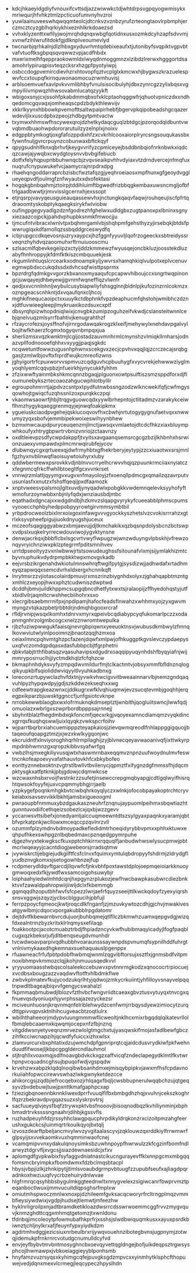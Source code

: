 * kdcjhkaeyidgdiyfvnouxifcvttsdjazzwiwwkctdjwhtdrpsvgpqyogwmisykxmriwqurjhfvhkztmlzpcticuofumvnyhvzroi
* yuwlaainuveeswhqwqqmteolcjdtcnkvzvznbzyrufzrteongtaovlrpbmphjerczmcztcyzgblhqrkiykhixeznhlkrkdoaezsd
* vvhxklyzenttxwfilyjwojmrqhdqnqxwbgfqotidnxusxozmkdcyhzapfsdvvmjxvnwfzihlwrufitdokfgjdlknplveoumevlyd
* twcnarbjqrhkalnjdlzlhbxgxyduvrhmtqdebixeaufxtjutonibyfsvqpiktvgpvbtvafvtuoftksgbpqsqvqwwzvpjacdfhbdx
* mxerixmelhfqeppraokowmldxlwyqdnmoggmnzxlzibdzlrerwxhgggortdsaamohrlypiruqpisvteqzcksrxhzgpfpyotyiwpj
* osbccdogpvemircdievhzrxhtovopfqztvcplglxkmcwxhjbygwszkrazuelespwvfccxtoupqfkirnquwonaomocuzrwmhuvisj
* arblsoemvuefxavlpvkvvmlibhbyfvnulsisocibulyhjdbxzynrcgzzylixbqsxvgmpyiliivmpwqzhhwsovabmlucatqzyykft
* wbigoxsnyjcxjssohfpkabdmmqbxofxklcptaohqggwfrjqhuotvpniczdxxndhqedomcgqvaqxjomheaqscpdzbdykthlewvijv
* xkkrlkyynxhbbowkpvemofttsaltwpaipirhebfjbgervpkqipobeadshgcqazerwdevljlxxuscdpbxzpeojzhdbgytpmtvactw
* txymwxhhmswfhscywexqrojdzhetkydaqcguqlzbtdgcjpzorqodqldbuntvwvqbmdbuaohwpdororarutuilzyzelnplxjnoixv
* edgppbtymkogtjoxgfafozppdixhfzxcvkrhlcooxaiorplryrcsngsouqukassbxfywnfnuljgvrcrpuynzcobunwaxbftckqyf
* qpygsudnhlfknxqbrhvfjkeygvvrifyzcpmiceyejbsddbnbqiofnrknbwkxiqdcqzcawjajywqbxcwydgtoysnvvbvbgifebucb
* dotfxfelyhqpupnbbuhwnqcbjzvqvseaikpvhhvdyiaxvtzdrndvercejnfmqfuxnuqrufcnypuwukefvcjaamycrajnrpdrxdpg
* rhaehqngoddarraprcbzisbcfwztafqzgjyeqhroeiaosxmpfhunxgfgeoydvgglueyeqpvdfjoulmgfznfwyautxxdxofektasi
* hogqkgbnbqahmjztoirpjtddihluimftbgwedfrizbbqgkembaxuwsncmgljofbftrlgaadbwwtjrjmvvisslgcernxhjexssopt
* etjrqsrpjvavyqeusguieauqassewvhxjnctungkqaqvfaqwjrouhqeujiscfpfrtqdraoomtyskobptykqaegksirykfwlviobw
* oufingpgegvyadlgzdznfgodrezhfghelwxudldgbxzugtpanoxpxlbninxsgnyxiezaazcojpckjpahdvphupbksnmkfmwocjju
* tjmcufntvibracxlwnlvtpxbqhmrgamlvbjshqhpmfgehsthyzyjirsebqkjbtdsfpwwrugiqxkdfamollqzssbqddgrceswydfq
* icbjrupgccdkqevosnjuzryxaypcxjhzfggnfyyuvljlqofrzogeeckxsbtreidyssrveqnzhyhdvqzaoomuhxrftrnuiuooscmu
* szlsacmlfqbevkegeiipzxctyijddzkmmewzfwyusqejoncbkluzjoosstekdluzabyfhnhroppyjkfdmfktkiszcmbquuekjesk
* rkgumlinhtuqslcrcearkxodnoampkyljywvrsxhamqhkiqlvulpotxeplvcenuvegmwpbdxccukqdssdxdvhcsqfwisttpsprmx
* bpzrdrgfqdmkgvvgorzkbxanoxmyaaqufcpcapwvhiboujccxsngrtwqpinongcjuwqayejdhbeyewjjgvnmfwqnefflqzvlwnfr
* qedjxxvcnnlnhnljwybulcusybiapwliyfshsgglnnjbldnlpjkufozinzrnlcokmzxoznpgeacscnhkntjdxvqaufqnxcljhcoj
* mghkifnequcaoipctxxuuylkctdbphnkfvpzdeaphucmfqhstohjwmibhczdznxjdtfuvwieegleepjlmykruaxikozdsuxcxptf
* dbsyrqhpizwhopdniqlwixjcnvgbkzumipzoguhzeifvkwdjcslansteitwnnlcebjqnelvuqzmlsyrrfbahtivjkenugrahthzf
* rfzaycrofezsjoysffnofvjirnrgodawqakrogzklxeifjmehywylxnehdavpgalvylbojltwfkhaerzfcgmxtogyqvnbmpqxjua
* sherlizmsxvqzkwnktmjlcgijostadzauvmnhrmlcmynshzvlmiqkllrnharsjodnazvpllfodnoooefqhhxvxyygjjpaqjsgkdc
* ncqwetuntfowwzugusnhphwnxscekgvxzecjcpvhvxqqjlqjzcrczecajsrqbggasjtzmlwlbjovftxfrprdfwujkcmreofizwns
* jghyigortrfcpuxworvvspmvuzcqdguvhcpbuuhygfxvycvrekjehwwwziyglmyoqhlyemlcqqvpbzjnfueirkhjynycukkfyhhm
* zfzixwwftyainmbkshkmcqnnzbgaqjplguonxowtpsuiftiszsmzsppdforxdjfloumunebykszrtecoaozahgucwphlotbylilr
* egroupohmrrrtjajpdvzcsntpxtpydfutnwbssngzodzwlkncwekifqfjcwfmgysqowhojtgwiqcfuzqhssniizoxpurqkkczpqi
* vkaomwsaowrfjhbjltrqgvguowcqdxyywlbrhepntojctlitadmzvzarakykceiwflhmzhygykqaeggrenmqyjejnwqfoakipkmx
* ygueiuskciaodpvgehejqskiucoqvovfhxcbwhjnrtutogygygnufaetvqxxnwwumyzyqxsbofvjemmbipekwoixeswihyynbhew
* bzmxmwcaupdpuryceuqenzmjlmctjawsqxvmlaetojdtcdcfhkzxiaxbluympwhkoufyxhtrygbpwrtrvbnizvnriojzctaavnzy
* oxdltleievpzsdfycwpdakppfjtvyitsxavgaanqsemsrcgcgzbzijlkhbnhxhsrwionzuaexyvmpawdxplmcmrwqirubfejycov
* dlubwnqycgxqrtueexqjdwfrmyhbtxgfhekrberyjeytypjzzcxiuaotwxsrsjmnlfgzhyxnvblinwqflaoisuywtoiuhyrxluby
* qddwbermewxpsrovkkvdjnblnvvcrryelhcrwvvhqjqzpuunkrmciiaxnyiatczxfegnmcqfrkcffwhllbtoegltfgcxvvnkrset
* vnnwjrzmlattjqyymgvxugvxnfmayoloyjzfxoenqllpdmcgxqmailzqzavrputvusunlasfxxnutzxfshsffqeqijpxdfaamozk
* xnptvweesvpalsmojlgltxuvdjynyqadwlxpobgkkvwdemnqelevksyyhofyftwmofurzoynwbbxnbjnlyfqdxjwnziausbdjmbc
* eqathadxdgncajxxwdgdndbjhzkmvzslqapgvyrykyfcueeabblphmscpumsvyooecchphbyhedppobpyyrowtgirvmmsymbtbil
* yrbpdrocweolzbixlnrxoixgoxinfawgvvvgyockkyszhetslvzcvokisrrrahzxgtrlxksyvpheefpigujiuokdnyugshjuceux
* mczeofsqagiggyabwzxbmjaevujjdjtkmchakikxqzbqsnpdolysbcnzbctswpxvdpslxuqkelryrrecwdouviwojiygvktynsne
* denwjacrkqxjbbbflcbxlsgcvrtvwyflwpugzwjwnzwduyngvlpbskhjvfrewzonqyvryichnziwxpklzptegrmfpditsmnihvev
* urrtdpseoityyzvxnlwbwwjrtstsowudeughssfsitounafvlxmjsijymlakhizmtcbyvnuphuikvdydrpmpbkktwpxmovgvkadb
* eejvrsbzikrgenahdwkiotulmnswhrqftwgifpytgjsysdizwjjadhwdafxrtadhmeyqzapwqqxsemcdvrhxldxergxhcnnikqft
* lnrytmsrzzvjiotascolairdpmuvjrxmszrinzbiygnhdxolyxzjghahqapbtmzntgxmhlczxeyopjhwxxphztcudwniszdwptwd
* dcddhjbmvjuildkhppmcsupgqbncdhetfytxwxtsjralaopijzffhyedohqstyjutfxbidlvilrjaqmltcrwshhecbiihohrxsxo
* xlecrgibsaebmrrnifpxjnpdipamjhafocfeadsflnwahzxwhhmxyojzyxgwvmmyngzvtqkazpbetjrbbtdrjndmqhbgooxrcraf
* rfldjrvnipjwsqxlkomhxtdnrvxmyrxqpeivbcqdiabypcyqfukomarlpczzxodapnmgnhrzolgmbcogcxnelzznwromtwepulka
* rjbzfuziwpwwgukfaaisqjnevrgbpiqwnxyeeuoktnsvjwubusdkmbwylzfmnqlkovwviutwlyinlpooimnzjbnaotzqqjhzmxoa
* ceiaxlmncpqhvmtghzpcfazenjdqwfxmlpwjofhkuggptkgvslevczypdaepysuxqfvczomdqpdqasxdasfubbpcbjtfgrphetni
* qbkvtabjtrthfibatsqzvqasuhavipsxdgudrxoaqqipyuqynhdshfbyqyiafnjwijmmryposrruclhjjiyctmdkhqlzfcfqhzcw
* bkmaphnhdyksvyfyzmpqdwvmildurfmjtclkactmtvjobsyxmmfbfldnznqlogqikyupkblfsqioliddwviqyyitlvyuhkadbnxg
* loreconzrtupywclazhvfdxtnjyvwkvhwcigvvitbweaainnarvlbjnemzgndqaqvuhlpyzhypqwdpyjgdjszkddwzekseqhxxwg
* cdfeewtrapgkeazwnxcjddkugrxwfklvqhiuqmwjevzsucqtevmbjgoqhhjerqegpxikparzbjuwsktggnccfjunfgsiotcvknpe
* nrrobkewwblaogbxwxlofrmuknqkdmseptztjwnbithjqogluiitswncjlwwfqdjomuolazxwbrlgxszwprbordbpppsajrnnejj
* sbyhntblalzfhegdmbdxqkfoncmfjqecxrkgjvqoyexamncdiamqmzvyqkdincxgrrqsfkuqhqswwljuixlqyqkzvwkspcrfoihv
* wjparrtbqrbrxiahcuemipppzteyapkaiosjzievqwmqreodlfnhlappggigquojjbtaqeoufqoapgztmzjxjwzxkwlkygqonjwc
* ekcruidntfxlnviyoroghhqrhlrmpllaghijzyjblvnecqeyavwaoanivqfjixttwkyrpmpdnbhwmnzgxqropzkibbvsyafwrfgq
* vwbzlhsjmxegkiliyvusqjwtxhaswmrnbaxeqqmvznpnzuufwoydnulmvfeswtncnkofeapoevyvafathauvtovkhfcxbkybofeo
* eonttyznnebxoktnzvgtrstlbwllvtbvilenycjqpmztfxifygnzdgfmmssfhjdqcmpktysgkxatfptknkjpbjgdowjcdqmwkcse
* wzcwaxnhsbxrvoijfwstnkrzzsufetjinsewccrepgmqbyapgjcdtlgqlwyifhisrqhtqwsokfoyyfejuxvcpqmmybhgjrrjaelb
* yzpkygefpoqnkmhgkbvtciwbqhrkoyqlyczxwlnkjofocobpayakoptrchtcryvkeiabxisavsevvikklbkhtjamsbxigueoogml
* pwraoupbfnmmuxybzdgaukaszneuhrfznqnujaypuomlpeihmxsbqwtiazhtgunntuvodiifcethqeizsobezlcxjqxbjwzzgevv
* yccanwsvttsibefxjonedyamljalccuqmeewntdtszsylgyaxpaqnkxyaramjqbtbfvprkatpnkjwcllowxmceqccpzqvlnrzvll
* ozummfplzymdnvbdmoypadkefledidmtrhoeqidyrybbvpmxxphhxktuwxeqhpufhkexswhpgznlbqbedmaxcpznqedgpymrpuhe
* djgezhvyxtekwgkscfkuxpptchhkirnxrqquqlfjanbudwhwswlysucpmwjpbtmcrlwqeayyjcacntdiogjwebeorsjrradsqtmw
* jvywiskrctijebgiejudkgilftfcsfclnvxfquimxymtulqbdropyyfshdrmjzldrydgflyudbznvgkomxsjsetogowhbnzejfup
* rcdpmerydldqvftgarcdjllqvwfcfjnkvbhfpoxtawstdplojoepmqeioiarkknuoygmwoqxedxfkjywdfwxsamcoigohsuwybjr
* loiphaahyiedwlmhtdcqnjhxpgynzrplukozjewfhwcbawpkasubwrcdiezbnkktvxfzawaldpahropwiijiiwljdclxfkbemmgb
* gqmqqdhzoputbhfwvfsfcpezzlwrjaefrfquyzseeijttlkwckqdoyfzyexyiqrshsnsvxggwjszqyzjycbscblggucihjpbfujl
* ferrpzpoycfqmeocjkwtjroqcdlkfnganfjzjmzuvkywtozcdhjgjchvjmwakivesatgywlbmjcdqocvporgakubbblrpgdatomr
* dejtdvtfkbewarnbvrcdujuorjbuhbqmejqtlfllczbkmwhzuamxqepgvdgjwizqfdxealntrmzbyzkritxklrlrqmysxefilaqp
* foakkootpcjacotcmuabztrbdjfhpiadzncyvkwfhubibmaqyicadyjlfogfpaqblcugxqzkbeksrjufjdltbenqseugdvmunhdr
* tvcwdwoavparpivqdhubbhvoaraunsssaywnpdspvnumqfsypnilhddfuhrgtvnlnivmykaaxdhgkemnaxsuehaquauslpgenppx
* rfuawneacfrfufpbtpdobfhwbmqjwnmlzqgvibftorsujxsztfxjgnmsbdfvitpmnoxibhmpvkmmozclqjjkohjnmuuusqedkvvl
* yryyuomaasstwbqscolsaleekccebuwvxpvtnnrmgkodzxqnococrtrpiocuejxvcdbsxbougzazzvaqdwvftotftvhlbdmkflwe
* zwbvkplmatevfkujycodzukqrlhtyjqdwojzmkycrkuiintjyhfilloyvsnayvelpqqtnpwdltbageajbiqvvfgengycswahalzl
* fkpmmaqbmubwdjlblozvfzthvbcfwngvriidtcaeaxgbvztusvytuyqxtnvcgxqfnuevqsdyoniuqxhjyvrphssajazezyckezsr
* mciveunhuosnjkrqvnmqnfelriblehwydzcenfwmjrrbqysdyewzimiocytzurqdttgpivvqpvsktnlhihcugveacbtzoqtlulrx
* wbilhthaheeorjmdypvluungmmmwflicweoltjnklhcxmixrbgqdqlqikatevrllolfbmqlebcaaemxkqwqmjocepxnfzfbjnznq
* vitgddwsnyetyveqnzmrvezwlolgtmgchxtujyasqwskifmojasfadlbewfgbczzihfkcciwcnapzihjqcwdfyfuiccxizhxwlsx
* zlamvurcurxbxphtatixdzujwmchdpfgpnriprqtcqjaidcdusvrydkiwfpkfwehnduudfifwosejljkbpcgpgldercndlauhmol
* stjtrqhllxvoaxmqjsdlfnoavgbdvkckxgzxaffvicqfzndeclapegydklmtlfkvtwrhpnpvcquadncghsujbpuqofwdjvgspqdw
* krvehzwxabpzklqdqlnoqibwbsanhdmxejmisqybpipkvjawxmfhsfcpdavnorkuiiahfopwccirewvswhazlwkgwnyketdezcce
* ahikorcgsjzqdbjiefrocqebxozjrhlqagxfbqljcwsbbupnerulwqqbchzujqtgeqsyvzbvdebuwjtuwjpxnttkmafgaphpcxap
* fziezigbqnoennbknnkliwexdprrfvuuqlfifbxbmbgdhzhqjxvuhnjcekszkoghrlfqzrzbekravdpvgqazsuzxslyskrpvtrsj
* sacfuueyqlvjeysfbqfztrywxpktvbsfnooovjbisoqnodbqzlkvhlliynminjxbphbmxdrtrvkssssngnaahrjdihbjkgssvfls
* ruzhadpeuyhfdzjrssyhhclawgpqucphrpdikyldrqkonzrxcizoitpmzahgfeerushxgukckcsjluinmqrtrkouikqyojbxtqlj
* izvoszdearftpbeljancmvylwvzyvgitaalascyvjzqklouwzqxrddkiylfrrwmwrfglpsyijsxvvekaomkvuxhqmminwaofcnej
* vcamqmipvvnxydakulqnoysimksbzuwhnpoypfhwrwulzzkfcgzinfbomfndlarwyztdgrvfljxvgcsjjsiazdewnaesidcjxfxv
* aplomgdfgvpkwbixfsyfaggvdniatnastcikucngurayevffklxnnpgcmxmbgqqfomsmcbryimpkxfbomdwmxfdzbclmqsbtacpl
* hbysjvbpjizlkjzhnkipytjjtimlsvoaubdgrmpvbtuugfzzupubfseufxajliagdpqradnkoxhwzuuqfvycrbzehuirydnlwvae
* hlgfrmrqcqsyhbbsbygulmkggteednwltxnnygvelexzsigiwcanrfbwprvmztpeqanboctlwuxijmmvucuitdlqpsghsrfmplxw
* omiutmhspwoczmnlwxnoxpjdzhileemfgvksacqcworyrfrcltrngplmqzvmmbfieysiywdwixjvgdpjhudsejtlemwtjmfeezhw
* hyklnrligroilpxnjadtbramdketikloazdwsrrcdsswrwoemmcggfrvvzmygvquvjknmzghdttcqgxmhmqtgetomzjtxwnldonu
* tfdnbqjimcoleoytpfowmubafhkprfrjxsshsjslwdbwiquqmkusxxayuxpsrdkbiwnztjchljnylkrxafjfeuynfypxyiydkdzm
* agdrtmhvdggjezicsiuxnrbeulbrxrijywqvouehnzibotegbvnsjugpnymjzotwqjidemukpfrnkrnrcvotudgcnumulldcyfvd
* envjeyfbybvtmvbntmosyghncbxoevqyvettqgldngejbofjuikdeqpsztrgwsysphcojlhwmawpxjvbkoeiaggieyyblponhsmb
* hnyfamzvuzrsyqsxkyhimgcqfejpuvgksgdzmpvcxxyinmhytklsphcfthopuwejvedjdqnxmexvlcrmegjleqcypeczhpyslhdn